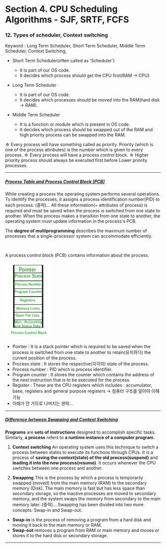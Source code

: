 # Section 4. CPU Scheduling Algorithms - SJF, SRTF, FCFS

### 12. Types of scheduler, Context switching


Keyword : Long Term Scheduler, Short Term Scheduler, Middle Term Scheduler, Context Switching, 


- Short Term Scheduler(often called as 'Scheduler')
  - It is part of our OS code.
  - It decides which process should get the CPU first(RAM -> CPU).

- Long Term Scheduler
  - It is part of our OS code.
  - It decides which processes should be moved into the RAM(hard disk -> RAM).

- Middle Term Scheduler
  - It is a function or module which is present in OS code.
  - It decides which process should be swapped out of the RAM and high priority process can be swapped into the RAM.  

☆ Every process will have something called as priority. Priority (which is one of the process attributes) is the number which is given to every process.
☆ Every process will have a process control block. 
☆ Higher priority process should always be executed first before Lower priority processes. 

***
##### [Process Table and Process Control Block (PCB)](https://www.geeksforgeeks.org/process-table-and-process-control-block-pcb/)

While creating a process the operating system performs several operations. To identify the processes, it assigns a process identification number(PID) to each process. (중략)... All these information(= attributes of process) is required and must be saved when the process is switched from one state to another. When the process makes a transition from one state to another, the operating system must update information in the process's PCB.

The **degree of multiprogramming** describes the maximum number of processes that a single-processor system can accommodate efficiently.

<br/>

A process control block (PCB) contains information about the process.

<img src="./images/process-table.jpg" height = 30% width = 30%>

- Pointer : It is a stack pointer which is required to be saved when the process is switched from one state to another to retain(유지하다) the current position of the process.
- Process state : It stores the respective(각각의) state of the process.
- Process number : PID which is process identifier.
- Program counter : It stores the counter which contains the address of the next instruction that is to be executed for the process.
- Register : These are the CPU registers which includes : accumulator, base, registers and general purpose registers -> 컴퓨터 구조를 알아야 이해 가능
- 이해가 안 가므로 나머지는 생략...
***
##### [Difference between Swapping and Context Switching](https://www.geeksforgeeks.org/difference-between-swapping-and-context-switching/#:~:text=An%20operating%20system%20uses%20this,between%20one%20process%20and%20another.)

**Programs** are **sets of instructions** designed to accomplish specific tasks. Similarly, **a process** refers to **a runtime instance of a computer program**.

1. **Context switching**
An operating system uses this technique to switch a process between states to execute its functions through CPUs. It is a process of **saving the context(state) of the old process(suspend)** and **loading it into the new process(resume)**. It occurs whenever the CPU switches between one process and another. 

2. **Swapping**
This is the process by which a process is temporarily swapped (moved) from the main memory (RAM) to the secondary memory (Disk). The main memory is fast but has less space than secondary storage, so the inactive processes are moved to secondary memory, and the system swaps the memory from secondary to the main memory later. (중략)... Swapping has been divided into two more concepts: Swap-in and Swap-out.

- **Swap-in** is the process of removing a program from a hard disk and moving it back to the main memory or RAM.
- **Swap-out** removes a program from RAM or main memory and moves or stores it to the hard disk or secondary storage.
***